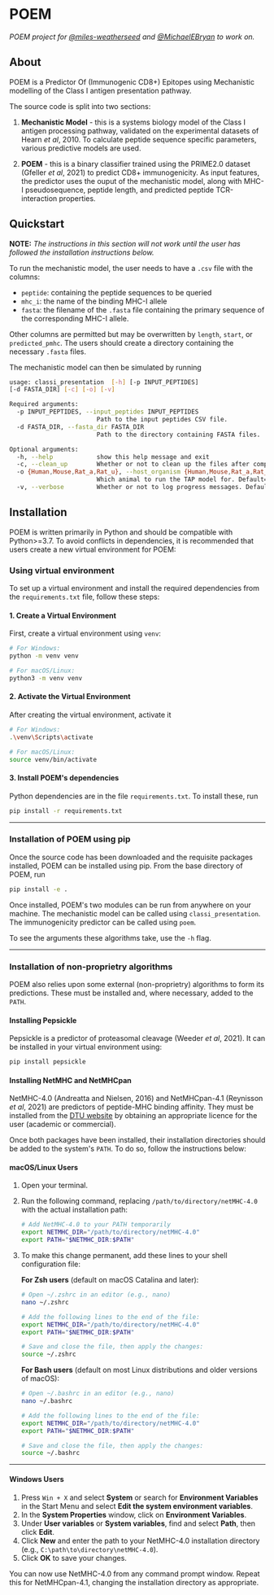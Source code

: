 # POEM
*POEM project for [@miles-weatherseed](https://github.com/miles-weatherseed) and [@MichaelEBryan](https://github.com/MichaelEBryan) to work on.*

## About

POEM is a Predictor Of (Immunogenic CD8+) Epitopes using Mechanistic modelling of the Class I antigen presentation pathway.

The source code is split into two sections:

1) **Mechanistic Model** - this is a systems biology model of the Class I antigen processing pathway, validated on the experimental datasets of Hearn *et al*, 2010. To calculate peptide sequence specific parameters, various predictive models are used.

2) **POEM** - this is a binary classifier trained using the PRIME2.0 dataset (Gfeller *et al*, 2021) to predict CD8+ immunogenicity. As input features, the predictor uses the ouput of the mechanistic model, along with MHC-I pseudosequence, peptide length, and predicted peptide TCR-interaction properties.


## Quickstart

**NOTE:** *The instructions in this section will not work until the user has followed the installation instructions below.*

To run the mechanistic model, the user needs to have a `.csv` file with the columns:

- `peptide`: containing the peptide sequences to be queried
- `mhc_i`: the name of the binding MHC-I allele
- `fasta`: the filename of the `.fasta` file containing the primary sequence of the corresponding MHC-I allele.

Other columns are permitted but may be overwritten by `length`, `start`, or `predicted_pmhc`. The users should create a directory containing the necessary `.fasta` files.

The mechanistic model can then be simulated by running 

```bash
usage: classi_presentation  [-h] [-p INPUT_PEPTIDES] 
[-d FASTA_DIR] [-c] [-o] [-v]

Required arguments:
  -p INPUT_PEPTIDES, --input_peptides INPUT_PEPTIDES
                        Path to the input peptides CSV file.
  -d FASTA_DIR, --fasta_dir FASTA_DIR
                        Path to the directory containing FASTA files.

Optional arguments:
  -h, --help            show this help message and exit
  -c, --clean_up        Whether or not to clean up the files after completion. Default=False.
  -o {Human,Mouse,Rat_a,Rat_u}, --host_organism {Human,Mouse,Rat_a,Rat_u}
                        Which animal to run the TAP model for. Default=Human.
  -v, --verbose         Whether or not to log progress messages. Default=False.
```

## Installation

POEM is written primarily in Python and should be compatible with Python>=3.7. To avoid conflicts in dependencies, it is recommended that users create a new virtual environment for POEM:

### Using virtual environment

To set up a virtual environment and install the required dependencies from the `requirements.txt` file, follow these steps:

#### 1. Create a Virtual Environment

First, create a virtual environment using `venv`:

```bash
# For Windows:
python -m venv venv

# For macOS/Linux:
python3 -m venv venv
```
#### 2. Activate the Virtual Environment

After creating the virtual environment, activate it

```bash
# For Windows:
.\venv\Scripts\activate

# For macOS/Linux:
source venv/bin/activate
```
#### 3. Install POEM's dependencies

Python dependencies are in the file `requirements.txt`. To install these, run

```bash
pip install -r requirements.txt
```

---

### Installation of POEM using pip

Once the source code has been downloaded and the requisite packages installed, POEM can be installed using pip. From the base directory of POEM, run

```bash
pip install -e .
```

Once installed, POEM's two modules can be run from anywhere on your machine. The mechanistic model can be called using `classi_presentation`. The immunogenicity predictor can be called using `poem`. 

To see the arguments these algorithms take, use the `-h` flag.

---

### Installation of non-proprietry algorithms

POEM also relies upon some external (non-proprietry) algorithms to form its predictions. These must be installed and, where necessary, added to the `PATH`.

#### Installing Pepsickle

Pepsickle is a predictor of proteasomal cleavage (Weeder *et al*, 2021). It can be installed in your virtual environment using:

```bash
pip install pepsickle
```

#### Installing NetMHC and NetMHCpan

NetMHC-4.0 (Andreatta and Nielsen, 2016) and NetMHCpan-4.1 (Reynisson *et al*, 2021) are predictors of peptide-MHC binding affinity. They must be installed from the [DTU website](https://services.healthtech.dtu.dk/services/NetMHCpan-4.1/) by obtaining an appropriate licence for the user (academic or commercial).

Once both packages have been installed, their installation directories should be added to the system's `PATH`. To do so, follow the instructions below:

#### macOS/Linux Users

1. Open your terminal.
2. Run the following command, replacing `/path/to/directory/netMHC-4.0` with the actual installation path:

    ```bash
    # Add NetMHC-4.0 to your PATH temporarily
    export NETMHC_DIR="/path/to/directory/netMHC-4.0"
    export PATH="$NETMHC_DIR:$PATH"
    ```

3. To make this change permanent, add these lines to your shell configuration file:

    **For Zsh users** (default on macOS Catalina and later):

    ```bash
    # Open ~/.zshrc in an editor (e.g., nano)
    nano ~/.zshrc

    # Add the following lines to the end of the file:
    export NETMHC_DIR="/path/to/directory/netMHC-4.0"
    export PATH="$NETMHC_DIR:$PATH"

    # Save and close the file, then apply the changes:
    source ~/.zshrc
    ```

    **For Bash users** (default on most Linux distributions and older versions of macOS):

    ```bash
    # Open ~/.bashrc in an editor (e.g., nano)
    nano ~/.bashrc

    # Add the following lines to the end of the file:
    export NETMHC_DIR="/path/to/directory/netMHC-4.0"
    export PATH="$NETMHC_DIR:$PATH"

    # Save and close the file, then apply the changes:
    source ~/.bashrc
    ```

---

#### Windows Users

1. Press `Win + X` and select **System** or search for **Environment Variables** in the Start Menu and select **Edit the system environment variables**.
2. In the **System Properties** window, click on **Environment Variables**.
3. Under **User variables** or **System variables**, find and select **Path**, then click **Edit**.
4. Click **New** and enter the path to your NetMHC-4.0 installation directory (e.g., `C:\path\to\directory\netMHC-4.0`).
5. Click **OK** to save your changes.

You can now use NetMHC-4.0 from any command prompt window. Repeat this for NetMHCpan-4.1, changing the installation directory as appropriate.